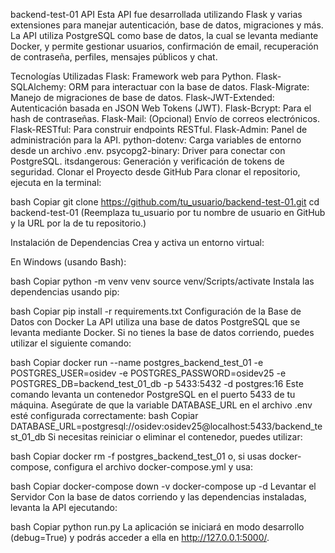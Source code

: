 backend-test-01 API
Esta API fue desarrollada utilizando Flask y varias extensiones para manejar autenticación, base de datos, migraciones y más. La API utiliza PostgreSQL como base de datos, la cual se levanta mediante Docker, y permite gestionar usuarios, confirmación de email, recuperación de contraseña, perfiles, mensajes públicos y chat.

Tecnologías Utilizadas
Flask: Framework web para Python.
Flask-SQLAlchemy: ORM para interactuar con la base de datos.
Flask-Migrate: Manejo de migraciones de base de datos.
Flask-JWT-Extended: Autenticación basada en JSON Web Tokens (JWT).
Flask-Bcrypt: Para el hash de contraseñas.
Flask-Mail: (Opcional) Envío de correos electrónicos.
Flask-RESTful: Para construir endpoints RESTful.
Flask-Admin: Panel de administración para la API.
python-dotenv: Carga variables de entorno desde un archivo .env.
psycopg2-binary: Driver para conectar con PostgreSQL.
itsdangerous: Generación y verificación de tokens de seguridad.
Clonar el Proyecto desde GitHub
Para clonar el repositorio, ejecuta en la terminal:

bash
Copiar
git clone https://github.com/tu_usuario/backend-test-01.git
cd backend-test-01
(Reemplaza tu_usuario por tu nombre de usuario en GitHub y la URL por la de tu repositorio.)

Instalación de Dependencias
Crea y activa un entorno virtual:

En Windows (usando Bash):

bash
Copiar
python -m venv venv
source venv/Scripts/activate
Instala las dependencias usando pip:

bash
Copiar
pip install -r requirements.txt
Configuración de la Base de Datos con Docker
La API utiliza una base de datos PostgreSQL que se levanta mediante Docker. Si no tienes la base de datos corriendo, puedes utilizar el siguiente comando:

bash
Copiar
docker run --name postgres_backend_test_01 -e POSTGRES_USER=osidev -e POSTGRES_PASSWORD=osidev25 -e POSTGRES_DB=backend_test_01_db -p 5433:5432 -d postgres:16
Este comando levanta un contenedor PostgreSQL en el puerto 5433 de tu máquina.
Asegúrate de que la variable DATABASE_URL en el archivo .env esté configurada correctamente:
bash
Copiar
DATABASE_URL=postgresql://osidev:osidev25@localhost:5433/backend_test_01_db
Si necesitas reiniciar o eliminar el contenedor, puedes utilizar:

bash
Copiar
docker rm -f postgres_backend_test_01
o, si usas docker-compose, configura el archivo docker-compose.yml y usa:

bash
Copiar
docker-compose down -v
docker-compose up -d
Levantar el Servidor
Con la base de datos corriendo y las dependencias instaladas, levanta la API ejecutando:

bash
Copiar
python run.py
La aplicación se iniciará en modo desarrollo (debug=True) y podrás acceder a ella en http://127.0.0.1:5000/.